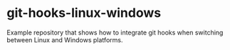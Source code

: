 # git-hooks-linux-windows
Example repository that shows how to integrate git hooks when switching between Linux and Windows platforms.
